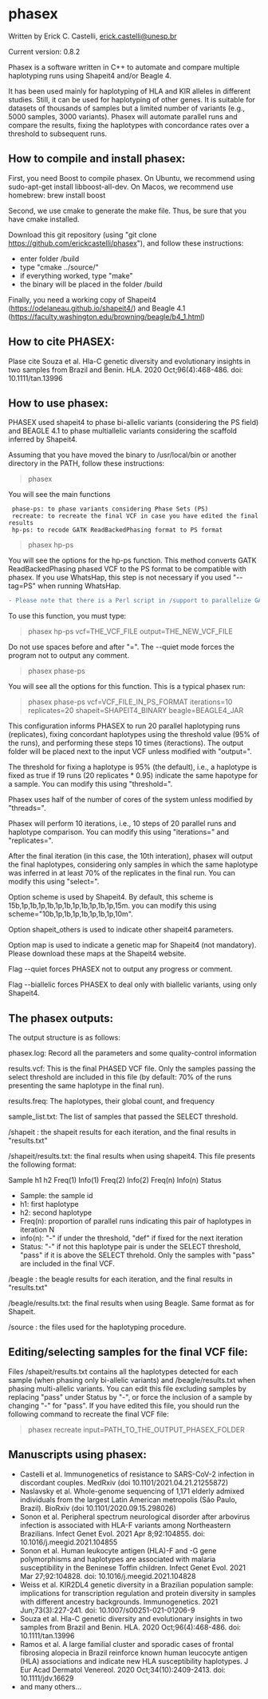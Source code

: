 # phasex
Written by Erick C. Castelli, erick.castelli@unesp.br

Current version: 0.8.2

Phasex is a software written in C++ to automate and compare multiple haplotyping runs using Shapeit4 and/or Beagle 4.

It has been used mainly for haplotyping of HLA and KIR alleles in different studies. Still, it can be used for haplotyping of other genes. It is suitable for datasets of thousands of samples but a limited number of variants (e.g., 5000 samples, 3000 variants). Phasex will automate parallel runs and compare the results, fixing the haplotypes with concordance rates over a threshold to subsequent runs.

## How to compile and install phasex:
First, you need Boost to compile phasex. On Ubuntu, we recommend using sudo-apt-get install libboost-all-dev. On Macos, we recommend use homebrew: brew install boost

Second, we use cmake to generate the make file. Thus, be sure that you have cmake installed.

Download this git repository (using "git clone https://github.com/erickcastelli/phasex"), and follow these instructions:
- enter folder /build
- type "cmake ../source/"
- if everything worked, type "make"
- the binary will be placed in the folder /build

Finally, you need a working copy of Shapeit4 (https://odelaneau.github.io/shapeit4/) and Beagle 4.1 (https://faculty.washington.edu/browning/beagle/b4_1.html)


## How to cite PHASEX:
Plase cite Souza et al. Hla-C genetic diversity and evolutionary insights in two samples from Brazil and Benin. HLA. 2020 Oct;96(4):468-486. doi: 10.1111/tan.13996

## How to use phasex:
PHASEX used shapeit4 to phase bi-allelic variants (considering the PS field) and BEAGLE 4.1 to phase multiallelic variants considering the scaffold inferred by Shapeit4.

Assuming that you have moved the binary to /usr/local/bin or another directory in the PATH, follow these instructions:
> phasex

You will see the main functions
                                                                     
     phase-ps: to phase variants considering Phase Sets (PS)                      
     recreate: to recreate the final VCF in case you have edited the final results                                          
     hp-ps: to recode GATK ReadBackedPhasing format to PS format
     
> phasex hp-ps

You will see the options for the hp-ps function. This method converts GATK ReadBackedPhasing phased VCF to the PS format to be compatible with phasex. If you use WhatsHap, this step is not necessary if you used "--tag=PS" when running WhatsHap.


```diff
- Please note that there is a Perl script in /support to parallelize GATK ReadBackedPhasing run and speed up the process.
```

To use this function, you must type:
> phasex hp-ps vcf=THE_VCF_FILE output=THE_NEW_VCF_FILE

Do not use spaces before and after "=". The --quiet mode forces the program not to output any comment.

> phasex phase-ps

You will see all the options for this function. This is a typical phasex run:

> phasex phase-ps vcf=VCF_FILE_IN_PS_FORMAT iterations=10 replicates=20 shapeit=SHAPEIT4_BINARY beagle=BEAGLE4_JAR

This configuration informs PHASEX to run 20 parallel haplotyping runs (replicates), fixing concordant haplotypes using the threshold value (95% of the runs), and performing these steps 10 times (iteractions). The output folder will be placed next to the input VCF unless modified with "output=". 

The threshold for fixing a haplotype is 95% (the default), i.e., a haplotype is fixed as true if 19 runs (20 replicates * 0.95) indicate the same hapotype for a sample. You can modify this using "threshold=".

Phasex uses half of the number of cores of the system unless modified by "threads=".

Phasex will perform 10 iterations, i.e., 10 steps of 20 parallel runs and haplotype comparison. You can modify this using "iterations=" and "replicates=".

After the final iteration (in this case, the 10th interation), phasex will output the final haplotypes, considering only samples in which the same haplotype was inferred in at least 70% of the replicates in the final run. You can modify this using "select=".

Option scheme is used by Shapeit4. By default, this scheme is 15b,1p,1b,1p,1b,1p,1b,1p,1b,1p,1b,1p,15m. you can modify this using scheme="10b,1p,1b,1p,1b,1p,1b,1p,10m".

Option shapeit_others is used to indicate other shapeit4 parameters.

Option map is used to indicate a genetic map for Shapeit4 (not mandatory). Please download these maps at the Shapeit4 website.

Flag --quiet forces PHASEX not to output any progress or comment.

Flag --biallelic forces PHASEX to deal only with biallelic variants, using only Shapeit4.


## The phasex outputs:

The output structure is as follows:

phasex.log: Record all the parameters and some quality-control information

results.vcf: This is the final PHASED VCF file. Only the samples passing the select threshold are included in this file (by default: 70% of the runs presenting the same haplotype in the final run).

results.freq: The haplotypes, their global count, and frequency

sample_list.txt: The list of samples that passed the SELECT threshold.

/shapeit : the shapeit results for each iteration, and the final results in "results.txt"

/shapeit/results.txt: the final results when using shapeit4. This file presents the following format:

Sample	h1	h2	Freq(1)	Info(1)	Freq(2)	Info(2)	Freq(n)	Info(n)	Status
 - Sample: the sample id
 - h1: first haplotype
 - h2: second haplotype
 - Freq(n): proportion of parallel runs indicating this pair of haplotypes in iteration N
 - info(n): "-" if under the threshold, "def" if fixed for the next iteration
 - Status: "-" if not this haplotype pair is under the SELECT threshold, "pass" if it is above the SELECT threhold. Only the samples with "pass" are included in the final VCF.
																					
/beagle : the beagle results for each iteration, and the final results in "results.txt"

/beagle/results.txt: the final results when using Beagle. Same format as for Shapeit.

/source : the files used for the haplotyping procedure.



## Editing/selecting samples for the final VCF file:

Files /shapeit/results.txt contains all the haplotypes detected for each sample (when phasing only bi-allelic variants) and /beagle/results.txt when phasing multi-allelic variants. You can edit this file excluding samples by replacing "pass" under Status by "-", or force the inclusion of a sample by changing "-" for "pass". If you have edited this file, you should run the following command to recreate the final VCF file:

> phasex recreate input=PATH_TO_THE_OUTPUT_PHASEX_FOLDER


## Manuscripts using phasex:
- Castelli et al. Immunogenetics of resistance to SARS-CoV-2 infection in discordant couples. MedRxiv (doi 10.1101/2021.04.21.21255872)
- Naslavsky et al. Whole-genome sequencing of 1,171 elderly admixed individuals from the largest Latin
American metropolis (São Paulo, Brazil). BioRxiv (doi 10.1101/2020.09.15.298026)
- Sonon et al. Peripheral spectrum neurological disorder after arbovirus infection is associated with HLA-F variants among Northeastern Brazilians. Infect Genet Evol. 2021 Apr 8;92:104855. doi: 10.1016/j.meegid.2021.104855
- Sonon et al. Human leukocyte antigen (HLA)-F and -G gene polymorphisms and haplotypes are associated with malaria susceptibility in the Beninese Toffin children. Infect Genet Evol. 2021 Mar 27;92:104828. doi: 10.1016/j.meegid.2021.104828
- Weiss et al. KIR2DL4 genetic diversity in a Brazilian population sample: implications for transcription regulation and protein diversity in samples with different ancestry backgrounds. Immunogenetics. 2021 Jun;73(3):227-241. doi: 10.1007/s00251-021-01206-9
- Souza et al. Hla-C genetic diversity and evolutionary insights in two samples from Brazil and Benin. HLA. 2020 Oct;96(4):468-486. doi: 10.1111/tan.13996
- Ramos et al. A large familial cluster and sporadic cases of frontal fibrosing alopecia in Brazil reinforce known human leucocyte antigen (HLA) associations and indicate new HLA susceptibility haplotypes. J Eur Acad Dermatol Venereol. 2020 Oct;34(10):2409-2413. doi: 10.1111/jdv.16629
- and many others...

